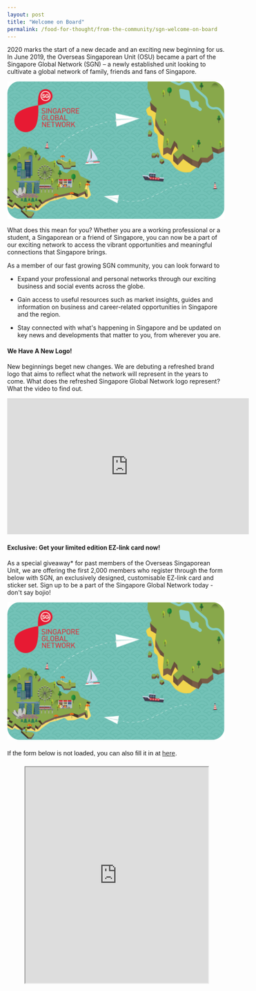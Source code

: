 ```yaml
---
layout: post
title: "Welcome on Board"
permalink: /food-for-thought/from-the-community/sgn-welcome-on-board
---
```

2020 marks the start of a new decade and an exciting new beginning for us. In June 2019, the Overseas Singaporean Unit (OSU) became a part of the Singapore Global Network (SGN) – a newly established unit looking to cultivate a global network of family, friends and fans of Singapore.

![Image](/images/stories/2019/sgnezlink2020.png)

What does this mean for you? Whether you are a working professional or a student, a Singaporean or a friend of Singapore, you can now be a part of our exciting network to access the vibrant opportunities and meaningful connections that Singapore brings.

As a member of our fast growing SGN community, you can look forward to

- Expand your professional and personal networks through our exciting business and social events across the globe.

- Gain access to useful resources such as market insights, guides and information on business and career-related opportunities in Singapore and the region.

- Stay connected with what's happening in Singapore and be updated on key news and developments that matter to you, from wherever you are.

#### We Have A New Logo!

New beginnings beget new changes. We are debuting a refreshed brand logo that aims to reflect what the network will represent in the years to come. What does the refreshed Singapore Global Network logo represent? What the video to find out.

<iframe width="560" height="315" src="https://www.youtube.com/embed/3m3_lvN3nJ8" frameborder="0" allow="accelerometer; autoplay; encrypted-media; gyroscope; picture-in-picture" allowfullscreen></iframe>

#### Exclusive: Get your limited edition EZ-link card now!

As a special giveaway* for past members of the Overseas Singaporean Unit, we are offering the first 2,000 members who register through the form below with SGN, an exclusively designed, customisable EZ-link card and sticker set. Sign up to be a part of the Singapore Global Network today - don't say bojio!

![Image](/images/stories/2019/sgnezlink2020.png)

<div style="font-family:Sans-Serif;font-size:15px;color:#000;opacity:0.9;padding-top:5px;padding-bottom:8px">If the form below is not loaded, you can also fill it in at <a href="https://form.gov.sg/5e54d7c7f64a660011675e5a">here</a>.</div>

<figure class="video_container">
<!-- Change the width and height values to suit you best -->
<iframe id="iframe" src="https://form.gov.sg/5e54d7c7f64a660011675e5a" style="width:100%;height:500px"></iframe>
</figure>
